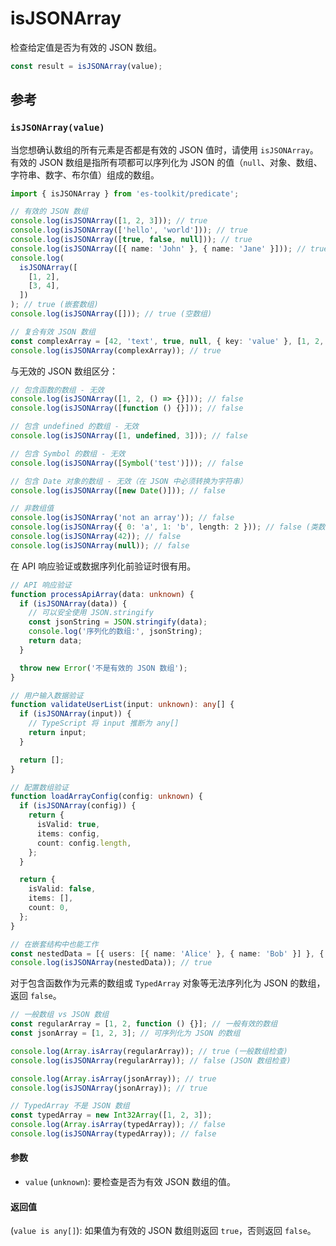# isJSONArray

检查给定值是否为有效的 JSON 数组。

```typescript
const result = isJSONArray(value);
```

## 参考

### `isJSONArray(value)`

当您想确认数组的所有元素是否都是有效的 JSON 值时，请使用 `isJSONArray`。有效的 JSON 数组是指所有项都可以序列化为 JSON 的值（`null`、对象、数组、字符串、数字、布尔值）组成的数组。

```typescript
import { isJSONArray } from 'es-toolkit/predicate';

// 有效的 JSON 数组
console.log(isJSONArray([1, 2, 3])); // true
console.log(isJSONArray(['hello', 'world'])); // true
console.log(isJSONArray([true, false, null])); // true
console.log(isJSONArray([{ name: 'John' }, { name: 'Jane' }])); // true
console.log(
  isJSONArray([
    [1, 2],
    [3, 4],
  ])
); // true (嵌套数组)
console.log(isJSONArray([])); // true (空数组)

// 复合有效 JSON 数组
const complexArray = [42, 'text', true, null, { key: 'value' }, [1, 2, 3]];
console.log(isJSONArray(complexArray)); // true
```

与无效的 JSON 数组区分：

```typescript
// 包含函数的数组 - 无效
console.log(isJSONArray([1, 2, () => {}])); // false
console.log(isJSONArray([function () {}])); // false

// 包含 undefined 的数组 - 无效
console.log(isJSONArray([1, undefined, 3])); // false

// 包含 Symbol 的数组 - 无效
console.log(isJSONArray([Symbol('test')])); // false

// 包含 Date 对象的数组 - 无效（在 JSON 中必须转换为字符串）
console.log(isJSONArray([new Date()])); // false

// 非数组值
console.log(isJSONArray('not an array')); // false
console.log(isJSONArray({ 0: 'a', 1: 'b', length: 2 })); // false (类数组对象)
console.log(isJSONArray(42)); // false
console.log(isJSONArray(null)); // false
```

在 API 响应验证或数据序列化前验证时很有用。

```typescript
// API 响应验证
function processApiArray(data: unknown) {
  if (isJSONArray(data)) {
    // 可以安全使用 JSON.stringify
    const jsonString = JSON.stringify(data);
    console.log('序列化的数组:', jsonString);
    return data;
  }

  throw new Error('不是有效的 JSON 数组');
}

// 用户输入数据验证
function validateUserList(input: unknown): any[] {
  if (isJSONArray(input)) {
    // TypeScript 将 input 推断为 any[]
    return input;
  }

  return [];
}

// 配置数组验证
function loadArrayConfig(config: unknown) {
  if (isJSONArray(config)) {
    return {
      isValid: true,
      items: config,
      count: config.length,
    };
  }

  return {
    isValid: false,
    items: [],
    count: 0,
  };
}

// 在嵌套结构中也能工作
const nestedData = [{ users: [{ name: 'Alice' }, { name: 'Bob' }] }, { users: [{ name: 'Charlie' }] }];
console.log(isJSONArray(nestedData)); // true
```

对于包含函数作为元素的数组或 `TypedArray` 对象等无法序列化为 JSON 的数组，返回 `false`。

```typescript
// 一般数组 vs JSON 数组
const regularArray = [1, 2, function () {}]; // 一般有效的数组
const jsonArray = [1, 2, 3]; // 可序列化为 JSON 的数组

console.log(Array.isArray(regularArray)); // true (一般数组检查)
console.log(isJSONArray(regularArray)); // false (JSON 数组检查)

console.log(Array.isArray(jsonArray)); // true
console.log(isJSONArray(jsonArray)); // true

// TypedArray 不是 JSON 数组
const typedArray = new Int32Array([1, 2, 3]);
console.log(Array.isArray(typedArray)); // false
console.log(isJSONArray(typedArray)); // false
```

#### 参数

- `value` (`unknown`): 要检查是否为有效 JSON 数组的值。

#### 返回值

(`value is any[]`): 如果值为有效的 JSON 数组则返回 `true`，否则返回 `false`。
